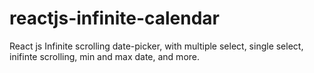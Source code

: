 # reactjs-infinite-calendar
React js Infinite scrolling date-picker, with multiple select, single select, inifinte scrolling, min and max date, and more.
